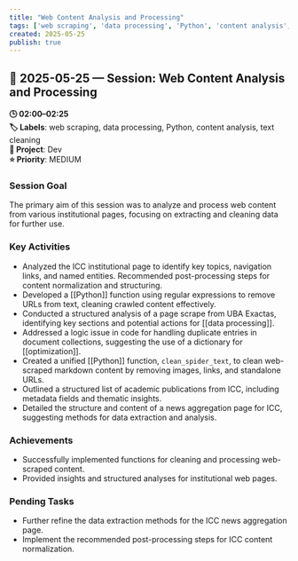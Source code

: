 ```yaml
---
title: "Web Content Analysis and Processing"
tags: ['web scraping', 'data processing', 'Python', 'content analysis', 'text cleaning']
created: 2025-05-25
publish: true
---
```


## 📅 2025-05-25 — Session: Web Content Analysis and Processing

**🕒 02:00–02:25**  
**🏷️ Labels**: web scraping, data processing, Python, content analysis, text cleaning  
**📂 Project**: Dev  
**⭐ Priority**: MEDIUM  


### Session Goal
The primary aim of this session was to analyze and process web content from various institutional pages, focusing on extracting and cleaning data for further use.

### Key Activities
- Analyzed the ICC institutional page to identify key topics, navigation links, and named entities. Recommended post-processing steps for content normalization and structuring.
- Developed a [[Python]] function using regular expressions to remove URLs from text, cleaning crawled content effectively.
- Conducted a structured analysis of a page scrape from UBA Exactas, identifying key sections and potential actions for [[data processing]].
- Addressed a logic issue in code for handling duplicate entries in document collections, suggesting the use of a dictionary for [[optimization]].
- Created a unified [[Python]] function, `clean_spider_text`, to clean web-scraped markdown content by removing images, links, and standalone URLs.
- Outlined a structured list of academic publications from ICC, including metadata fields and thematic insights.
- Detailed the structure and content of a news aggregation page for ICC, suggesting methods for data extraction and analysis.

### Achievements
- Successfully implemented functions for cleaning and processing web-scraped content.
- Provided insights and structured analyses for institutional web pages.

### Pending Tasks
- Further refine the data extraction methods for the ICC news aggregation page.
- Implement the recommended post-processing steps for ICC content normalization.
